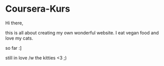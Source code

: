 # Coursera-Kurs

Hi there, 

this is all about creating my own wonderful website. I eat vegan food and love my cats. 

so far :]


still in love /w the kitties <3 ;)
